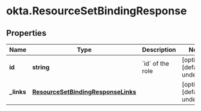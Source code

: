 # okta.ResourceSetBindingResponse

## Properties

Name | Type | Description | Notes
------------ | ------------- | ------------- | -------------
**id** | **string** | &#x60;id&#x60; of the role | [optional] [default to undefined]
**_links** | [**ResourceSetBindingResponseLinks**](ResourceSetBindingResponseLinks.md) |  | [optional] [default to undefined]

